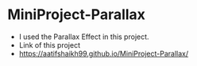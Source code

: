 # MiniProject-Parallax

- I used the Parallax Effect in this project.
- Link of this project
- https://aatifshaikh99.github.io/MiniProject-Parallax/
